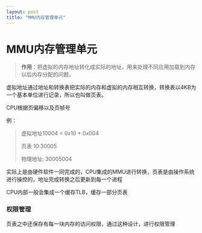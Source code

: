```yaml
---
layout: post
title: "MMU内存管理单元"
---
```


# MMU内存管理单元

> **作用**：把虚拟的内存地址转化成实际的地址，用来处理不同应用加载到内存以后内存分配的问题。

虚拟地址通过地址和转换表把实际的内存和虚拟的内存相互转换，转换表以4KB为一个基本单位进行记录，所以也叫做页表。

CPU根据页偏移以及页帧号

例：

> 虚拟地址10004 = 0x10 + 0x004
>
> 页表 10:30005
>
> 物理地址: 30005004

实际上是由硬件软件一同完成的，CPU集成的MMU进行转换，页表是由操作系统进行操控的，地址完成转换之后更新到每一个进程

CPU内部一般会集成一个缓存TLB，缓存一部分页表



### 权限管理

页表之中还保存有每一块内存的访问权限，通过这种设计，进行权限管理

